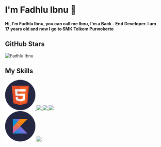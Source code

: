 # I'm Fadhlu Ibnu  👋
#### Hi, I'm Fadhlu Ibnu, you can call me Ibnu, I'm a Back - End Developer. I am 17 years old and now I go to SMK Telkom Purwokerto

## GitHub Stars
![Fadhlu Ibnu](https://github-readme-stats.vercel.app/api?username=fadhluibnu&show_icons=true&theme=tokyonight)


## My Skills
<div align=left>
  <a href="https://github.com/fadhluibnu?tab=repositories&q=&type=&language=html&sort=" target="_blank">
  <img width="100" src="https://raw.githubusercontent.com/fadhluibnu/fadhluibnu/7155b6cb9343d9252eb34703806d8e144cad60b5/html.svg"></img>
  </a>
  
  <a href="https://github.com/fadhluibnu?tab=repositories&q=&type=&language=css&sort=" target="_blank">
  <img width="100" src="https://user-images.githubusercontent.com/81508602/141646646-a9aa8ec5-e4bd-44af-b731-2997e278bc2e.png"> </img>
  </a>
  <a href="https://github.com/fadhluibnu?tab=repositories&q=&type=&language=css&sort=" target="_blank">
  <img width="100" src="https://user-images.githubusercontent.com/81508602/141646627-ff3b1b06-9b6c-412f-9258-85332863bd40.png"> </img>
  </a>
  
  <a href="https://github.com/fadhluibnu?tab=repositories&q=&type=&language=php&sort=" target="_blank">
  <img width="100" src="https://user-images.githubusercontent.com/81508602/141646758-f73cd1e6-7e50-402a-857f-7e14f1d5b951.png"> </img>
  </a>
<div align=left>
  <a href="https://github.com/fadhluibnu" target="_blank">
  <img width="100" src="https://raw.githubusercontent.com/fadhluibnu/fadhluibnu/7155b6cb9343d9252eb34703806d8e144cad60b5/kotlin.svg"></img>
  </a>
  
  <a href="https://github.com/fadhluibnu" target="_blank">
  <img width="100" src="https://user-images.githubusercontent.com/81508602/141646771-42995b9e-7d29-4962-bf16-d450456fe413.png"> </img>
  </a>
</div>



<!--
**fadhluibnu/fadhluibnu** is a ✨ _special_ ✨ repository because its `README.md` (this file) appears on your GitHub profile.

Here are some ideas to get you started:

- 🔭 I’m currently working on ...
- 🌱 I’m currently learning ...
- 👯 I’m looking to collaborate on ...
- 🤔 I’m looking for help with ...
- 💬 Ask me about ...
- 📫 How to reach me: ...
- 😄 Pronouns: ...
- ⚡ Fun fact: ...
-->
